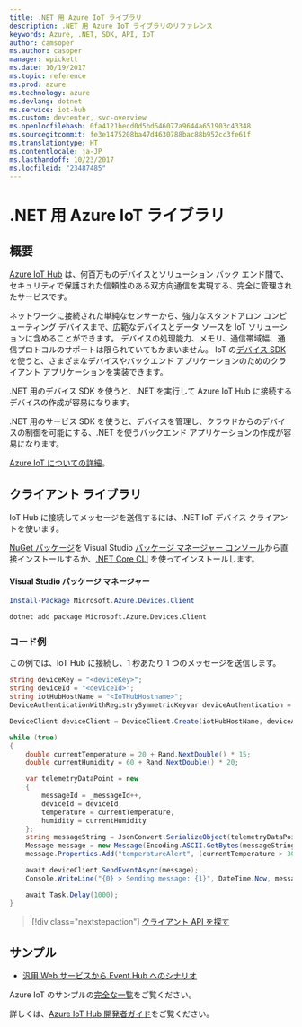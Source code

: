 ```yaml
---
title: .NET 用 Azure IoT ライブラリ
description: .NET 用 Azure IoT ライブラリのリファレンス
keywords: Azure, .NET, SDK, API, IoT
author: camsoper
ms.author: casoper
manager: wpickett
ms.date: 10/19/2017
ms.topic: reference
ms.prod: azure
ms.technology: azure
ms.devlang: dotnet
ms.service: iot-hub
ms.custom: devcenter, svc-overview
ms.openlocfilehash: 0fa4121becd0d5bd646077a9644a651903c43348
ms.sourcegitcommit: fe3e1475208ba47d4630788bac88b952cc3fe61f
ms.translationtype: HT
ms.contentlocale: ja-JP
ms.lasthandoff: 10/23/2017
ms.locfileid: "23487485"
---
```

# <a name="azure-iot-libraries-for-net"></a>.NET 用 Azure IoT ライブラリ

## <a name="overview"></a>概要

[Azure IoT Hub](https://azure.microsoft.com/services/iot-hub/) は、何百万ものデバイスとソリューション バック エンド間で、セキュリティで保護された信頼性のある双方向通信を実現する、完全に管理されたサービスです。

ネットワークに接続された単純なセンサーから、強力なスタンドアロン コンピューティング デバイスまで、広範なデバイスとデータ ソースを IoT ソリューションに含めることができます。 デバイスの処理能力、メモリ、通信帯域幅、通信プロトコルのサポートは限られていてもかまいません。 IoT の[デバイス SDK](https://docs.microsoft.com/azure/iot-hub/iot-hub-devguide-sdks) を使うと、さまざまなデバイスやバックエンド アプリケーションのためのクライアント アプリケーションを実装できます。

.NET 用のデバイス SDK を使うと、.NET を実行して Azure IoT Hub に接続するデバイスの作成が容易になります。

.NET 用のサービス SDK を使うと、デバイスを管理し、クラウドからのデバイスの制御を可能にする、.NET を使うバックエンド アプリケーションの作成が容易になります。

[Azure IoT についての詳細](https://docs.microsoft.com/azure/iot-hub/)。


## <a name="client-library"></a>クライアント ライブラリ

IoT Hub に接続してメッセージを送信するには、.NET IoT デバイス クライアントを使います。

[NuGet パッケージ]( https://www.nuget.org/packages/Microsoft.Azure.Devices.Client)を Visual Studio [パッケージ マネージャー コンソール][PackageManager]から直接インストールするか、[.NET Core CLI][DotNetCLI] を使ってインストールします。

#### <a name="visual-studio-package-manager"></a>Visual Studio パッケージ マネージャー

```powershell
Install-Package Microsoft.Azure.Devices.Client
```

```bash
dotnet add package Microsoft.Azure.Devices.Client
```
### <a name="code-examples"></a>コード例 

この例では、IoT Hub に接続し、1 秒あたり 1 つのメッセージを送信します。

```csharp
string deviceKey = "<deviceKey>";
string deviceId = "<deviceId>";
string iotHubHostName = "<IoTHubHostname>";
DeviceAuthenticationWithRegistrySymmetricKeyvar deviceAuthentication = new DeviceAuthenticationWithRegistrySymmetricKey(deviceId, deviceKey);

DeviceClient deviceClient = DeviceClient.Create(iotHubHostName, deviceAuthentication, TransportType.Mqtt);

while (true)
{
    double currentTemperature = 20 + Rand.NextDouble() * 15;
    double currentHumidity = 60 + Rand.NextDouble() * 20;

    var telemetryDataPoint = new
    {
        messageId = _messageId++,
        deviceId = deviceId,
        temperature = currentTemperature,
        humidity = currentHumidity
    };
    string messageString = JsonConvert.SerializeObject(telemetryDataPoint);
    Message message = new Message(Encoding.ASCII.GetBytes(messageString));
    message.Properties.Add("temperatureAlert", (currentTemperature > 30) ? "true" : "false");

    await deviceClient.SendEventAsync(message);
    Console.WriteLine("{0} > Sending message: {1}", DateTime.Now, messageString);

    await Task.Delay(1000);
}
```


> [!div class="nextstepaction"]
> [クライアント API を探す](/dotnet/api/overview/azure/iot/client)

## <a name="samples"></a>サンプル

- [汎用 Web サービスから Event Hub へのシナリオ](https://azure.microsoft.com/resources/samples/event-hubs-dotnet-importfromweb/)

Azure IoT のサンプルの[完全な一覧](https://azure.microsoft.com/resources/samples/?platform=dotnet&service=iot-hub)をご覧ください。

詳しくは、[Azure IoT Hub 開発者ガイド](https://docs.microsoft.com/azure/iot-hub/iot-hub-devguide)をご覧ください。

[PackageManager]: https://docs.microsoft.com/nuget/tools/package-manager-console
[DotNetCLI]: https://docs.microsoft.com/dotnet/core/tools/dotnet-add-package
